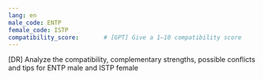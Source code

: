 ```yaml
---
lang: en
male_code: ENTP
female_code: ISTP
compatibility_score:       # [GPT] Give a 1–10 compatibility score
---
```


[DR] Analyze the compatibility, complementary strengths, possible conflicts and tips for ENTP male and ISTP female

